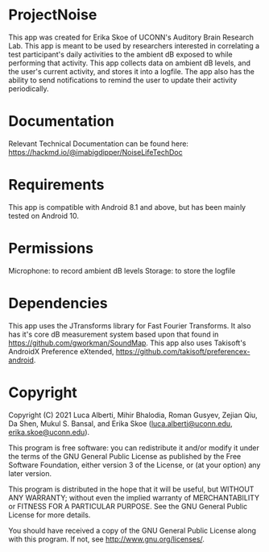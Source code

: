 # ProjectNoise

This app was created for Erika Skoe of UCONN's Auditory Brain Research Lab. This app is meant to be used by researchers interested in correlating a test participant's daily activities to the ambient dB exposed to while performing that activity. This app collects data on ambient dB levels, and the user's current activity, and stores it into a logfile. The app also has the ability to send notifications to remind the user to update their activity periodically.

# Documentation

Relevant Technical Documentation can be found here: https://hackmd.io/@imabigdipper/NoiseLifeTechDoc

# Requirements
This app is compatible with Android 8.1 and above, but has been mainly tested on Android 10.

# Permissions
Microphone: to record ambient dB levels
Storage: to store the logfile

# Dependencies
This app uses the JTransforms library for Fast Fourier Transforms. It also has it's core dB measurement system based upon that found in https://github.com/gworkman/SoundMap. This app also uses Takisoft's AndroidX Preference eXtended, https://github.com/takisoft/preferencex-android.

# Copyright
Copyright (C) 2021 Luca Alberti, Mihir Bhalodia, Roman Gusyev, Zejian Qiu, Da Shen, Mukul S. Bansal, and Erika Skoe (luca.alberti@uconn.edu, erika.skoe@uconn.edu).

This program is free software: you can redistribute it and/or modify it under the terms of the GNU General Public License as published by the Free Software Foundation, either version 3 of the License, or (at your option) any later version. 

This program is distributed in the hope that it will be useful, but WITHOUT ANY WARRANTY; without even the implied warranty of MERCHANTABILITY or FITNESS FOR A PARTICULAR PURPOSE.  See the GNU General Public License for more details. 

You should have received a copy of the GNU General Public License along with this program.  If not, see <http://www.gnu.org/licenses/>.
